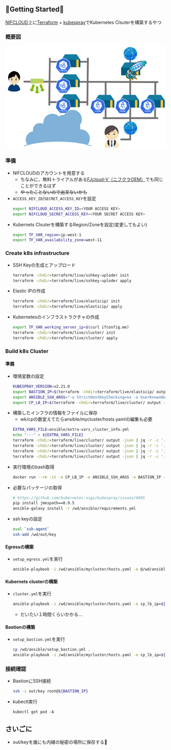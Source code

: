 ## 🚀Getting Started🚀

[NIFCLOUD](https://pfs.nifcloud.com/)上に[Terraform](https://www.terraform.io/) + [kubespray](https://kubespray.io/#/)でKubernetes Clsuterを構築するやつ

### 概要図

![overview.png](./images/overview.png)

### 準備

- NIFCLOUDのアカウントを用意する
  - ちなみに、無料トライアルがある[FJcloud-V（ニフクラOEM）](https://personal.clouddirect.jp.fujitsu.com/)でも同じことができるはず
  - ~~やったことないので出来ないかも~~
- `ACCESS_KEY_ID`/`SECRET_ACCESS_KEY`を設定
  ```bash
  export NIFCLOUD_ACCESS_KEY_ID=<YOUR ACCESS KEY>
  export NIFCLOUD_SECRET_ACCESS_KEY=<YOUR SECRET ACCESS KEY>
  ```
- Kubernets Clsuterを構築するRegion/Zoneを設定(変更してもよい)
  ```bash
  export TF_VAR_region=jp-west-1
  export TF_VAR_availability_zone=west-11 
  ```

### Create k8s infrastructure

- SSH Keyの生成とアップロード
  ```bash
  terraform -chdir=terraform/live/sshkey-uploder init
  terraform -chdir=terraform/live/sshkey-uploder apply
  ```
- Elastic IPの作成
  ```bash
  terraform -chdir=terraform/live/elasticip/ init
  terraform -chdir=terraform/live/elasticip/ apply
  ```
- Kubernetesのインフラストラクチャの作成
  ```bash
  export TF_VAR_working_server_ip=$(curl ifconfig.me)
  terraform -chdir=terraform/live/cluster/ init
  terraform -chdir=terraform/live/cluster/ apply
  ```

### Build k8s Cluster

#### 準備

- 環境変数の設定
  ```bash
  KUBESPRAY_VERSION=v2.21.0
  export BASTION_IP=$(terraform -chdir=terraform/live/elasticip/ output -json | jq -r .bastion.value)
  export ANSIBLE_SSH_ARGS="-o StrictHostKeyChecking=no -o UserKnownHostsFile=/dev/null -o ProxyCommand=\"ssh root@${BASTION_IP} -W %h:%p\""
  export CP_LB_IP=$(terraform -chdir=terraform/live/cluster/ output -json | jq -r .control_plane_lb.value)
  ```
- 構築したインフラの情報をファイルに保存
  - wk/cpの数変えてたらansible/mycluster/hosts.yamlの編集も必要
  ```bash
  EXTRA_VARS_FILE=ansible/extra-vars_cluster_info.yml
  echo "---" > ${EXTRA_VARS_FILE}
  terraform -chdir=terraform/live/cluster/ output -json | jq -r -c '.bastion_info.value | to_entries[] | .result = .key + ": " + .value.private_ip | .result' >> ${EXTRA_VARS_FILE}
  terraform -chdir=terraform/live/cluster/ output -json | jq -r -c '.egress_info.value | to_entries[] | .result = .key + ": " + .value.private_ip | .result' >> ${EXTRA_VARS_FILE}
  terraform -chdir=terraform/live/cluster/ output -json | jq -r -c '.worker_info.value | to_entries[] | .result = .key + ": " + .value.private_ip | .result' >> ${EXTRA_VARS_FILE}
  terraform -chdir=terraform/live/cluster/ output -json | jq -r -c '.control_plane_info.value | to_entries[] | .result = .key + ": " + .value.private_ip | .result' >> ${EXTRA_VARS_FILE}
  ```
- 実行環境のbash取得
  ```bash
  docker run --rm -it -e CP_LB_IP -e ANSIBLE_SSH_ARGS -e BASTION_IP --mount type=bind,source="$(pwd)",dst=/wd  quay.io/kubespray/kubespray:${KUBESPRAY_VERSION} bash
  ```
- 必要なパッケージの取得
  ```bash
  # https://github.com/kubernetes-sigs/kubespray/issues/9695
  pip install jmespath==0.9.5
  ansible-galaxy install -r /wd/ansible/requirements.yml 
  ```
- ssh keyの設定
  ```bash
  eval `ssh-agent`
  ssh-add /wd/out/key
  ```

#### Egressの構築

- `setup_egress.yml`を実行
  ```bash
  ansible-playbook -i /wd/ansible/mycluster/hosts.yaml -e @/wd/ansible/extra-vars_cluster_info.yml /wd/ansible/setup_egress.yml 
  ```

#### Kubernets clusterの構築

- `cluster.yml`を実行
  ```bash
  ansible-playbook -i /wd/ansible/mycluster/hosts.yaml -e cp_lb_ip=${CP_LB_IP} -e @/wd/ansible/extra-vars_cluster_info.yml  cluster.yml
  ```
  - だいたい１時間くらいかかる...

#### Bastionの構築

- `setup_bastion.yml`を実行
  ```bash
  cp /wd/ansible/setup_bastion.yml .
  ansible-playbook -i /wd/ansible/mycluster/hosts.yaml -e cp_lb_ip=${CP_LB_IP} -e @/wd/ansible/extra-vars_cluster_info.yml setup_bastion.yml 
  ```

### 接続確認

- BastionにSSH接続
  ```bash
  ssh -i out/key root@${BASTION_IP}
  ```
- kubectl実行
  ```
  kubectl get pod -A
  ```

## さいごに

- out/keyを誰にも内緒の秘密の場所に保存する🤫



